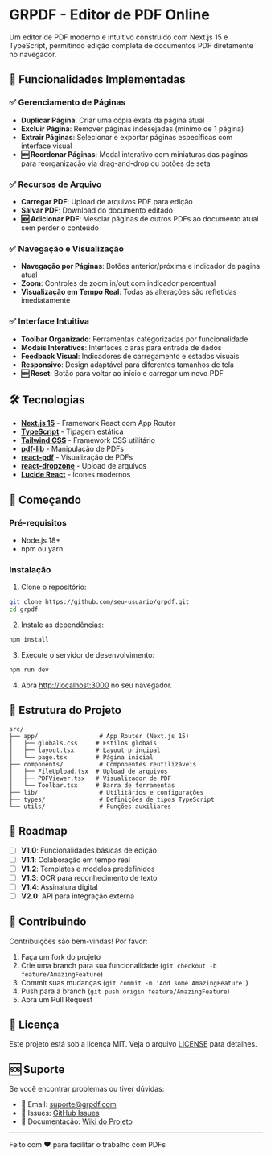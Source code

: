 # GRPDF - Editor de PDF Online

Um editor de PDF moderno e intuitivo construído com Next.js 15 e TypeScript, permitindo edição completa de documentos PDF diretamente no navegador.

## 🚀 Funcionalidades Implementadas

### ✅ Gerenciamento de Páginas
- **Duplicar Página**: Criar uma cópia exata da página atual
- **Excluir Página**: Remover páginas indesejadas (mínimo de 1 página)
- **Extrair Páginas**: Selecionar e exportar páginas específicas com interface visual
- **🆕 Reordenar Páginas**: Modal interativo com miniaturas das páginas para reorganização via drag-and-drop ou botões de seta

### ✅ Recursos de Arquivo
- **Carregar PDF**: Upload de arquivos PDF para edição
- **Salvar PDF**: Download do documento editado
- **🆕 Adicionar PDF**: Mesclar páginas de outros PDFs ao documento atual sem perder o conteúdo

### ✅ Navegação e Visualização
- **Navegação por Páginas**: Botões anterior/próxima e indicador de página atual
- **Zoom**: Controles de zoom in/out com indicador percentual
- **Visualização em Tempo Real**: Todas as alterações são refletidas imediatamente

### ✅ Interface Intuitiva
- **Toolbar Organizado**: Ferramentas categorizadas por funcionalidade
- **Modais Interativos**: Interfaces claras para entrada de dados
- **Feedback Visual**: Indicadores de carregamento e estados visuais
- **Responsivo**: Design adaptável para diferentes tamanhos de tela
- **🆕 Reset**: Botão para voltar ao início e carregar um novo PDF

## 🛠️ Tecnologias

- **[Next.js 15](https://nextjs.org/)** - Framework React com App Router
- **[TypeScript](https://www.typescriptlang.org/)** - Tipagem estática
- **[Tailwind CSS](https://tailwindcss.com/)** - Framework CSS utilitário
- **[pdf-lib](https://pdf-lib.js.org/)** - Manipulação de PDFs
- **[react-pdf](https://github.com/wojtekmaj/react-pdf)** - Visualização de PDFs
- **[react-dropzone](https://react-dropzone.js.org/)** - Upload de arquivos
- **[Lucide React](https://lucide.dev/)** - Ícones modernos

## 🏁 Começando

### Pré-requisitos

- Node.js 18+ 
- npm ou yarn

### Instalação

1. Clone o repositório:
```bash
git clone https://github.com/seu-usuario/grpdf.git
cd grpdf
```

2. Instale as dependências:
```bash
npm install
```

3. Execute o servidor de desenvolvimento:
```bash
npm run dev
```

4. Abra [http://localhost:3000](http://localhost:3000) no seu navegador.

## 📁 Estrutura do Projeto

```
src/
├── app/                 # App Router (Next.js 15)
│   ├── globals.css     # Estilos globais
│   ├── layout.tsx      # Layout principal
│   └── page.tsx        # Página inicial
├── components/          # Componentes reutilizáveis
│   ├── FileUpload.tsx  # Upload de arquivos
│   ├── PDFViewer.tsx   # Visualizador de PDF
│   └── Toolbar.tsx     # Barra de ferramentas
├── lib/                 # Utilitários e configurações
├── types/               # Definições de tipos TypeScript
└── utils/               # Funções auxiliares
```

## 🎯 Roadmap

- [ ] **V1.0**: Funcionalidades básicas de edição
- [ ] **V1.1**: Colaboração em tempo real
- [ ] **V1.2**: Templates e modelos predefinidos
- [ ] **V1.3**: OCR para reconhecimento de texto
- [ ] **V1.4**: Assinatura digital
- [ ] **V2.0**: API para integração externa

## 🤝 Contribuindo

Contribuições são bem-vindas! Por favor:

1. Faça um fork do projeto
2. Crie uma branch para sua funcionalidade (`git checkout -b feature/AmazingFeature`)
3. Commit suas mudanças (`git commit -m 'Add some AmazingFeature'`)
4. Push para a branch (`git push origin feature/AmazingFeature`)
5. Abra um Pull Request

## 📝 Licença

Este projeto está sob a licença MIT. Veja o arquivo [LICENSE](LICENSE) para detalhes.

## 🆘 Suporte

Se você encontrar problemas ou tiver dúvidas:

- 📧 Email: suporte@grpdf.com
- 🐛 Issues: [GitHub Issues](https://github.com/seu-usuario/grpdf/issues)
- 📖 Documentação: [Wiki do Projeto](https://github.com/seu-usuario/grpdf/wiki)

---

Feito com ❤️ para facilitar o trabalho com PDFs
